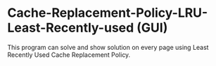 # Cache-Replacement-Policy-LRU-Least-Recently-used (GUI)
This program can solve and show solution on every page using Least Recently Used Cache Replacement Policy.


